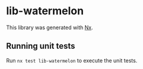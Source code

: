 # lib-watermelon

This library was generated with [Nx](https://nx.dev).

## Running unit tests

Run `nx test lib-watermelon` to execute the unit tests.
